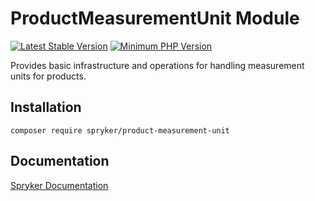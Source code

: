 # ProductMeasurementUnit Module
[![Latest Stable Version](https://poser.pugx.org/spryker/product-measurement-unit/v/stable.svg)](https://packagist.org/packages/spryker/product-measurement-unit)
[![Minimum PHP Version](https://img.shields.io/badge/php-%3E%3D%208.2-8892BF.svg)](https://php.net/)

Provides basic infrastructure and operations for handling measurement units for products.

## Installation

```
composer require spryker/product-measurement-unit
```

## Documentation

[Spryker Documentation](https://docs.spryker.com)
